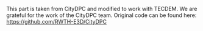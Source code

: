 This part is taken from CityDPC and modified to work with TECDEM. We are grateful for the work of the CityDPC team. Original code can be found here: https://github.com/RWTH-E3D/CityDPC 